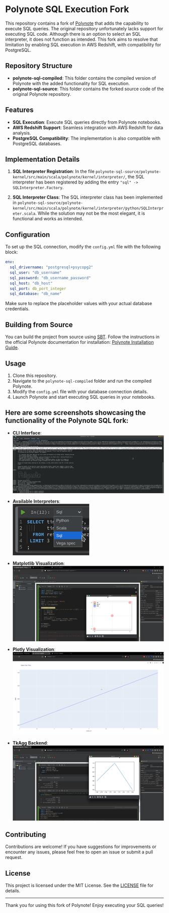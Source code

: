 # Polynote SQL Execution Fork

This repository contains a fork of [Polynote](https://github.com/polynote/polynote) that adds the capability to execute SQL queries. The original repository unfortunately lacks support for executing SQL code. Although there is an option to select an SQL interpreter, it does not function as intended. This fork aims to resolve that limitation by enabling SQL execution in AWS Redshift, with compatibility for PostgreSQL.

## Repository Structure

- **polynote-sql-compiled**: This folder contains the compiled version of Polynote with the added functionality for SQL execution.
- **polynote-sql-source**: This folder contains the forked source code of the original Polynote repository.

## Features

- **SQL Execution**: Execute SQL queries directly from Polynote notebooks.
- **AWS Redshift Support**: Seamless integration with AWS Redshift for data analysis.
- **PostgreSQL Compatibility**: The implementation is also compatible with PostgreSQL databases.

## Implementation Details

1. **SQL Interpreter Registration**: In the file `polynote-sql-source/polynote-kernel/src/main/scala/polynote/kernel/interpreter/`, the SQL interpreter has been registered by adding the entry `"sql" -> SQLInterpreter.Factory`.
   
2. **SQL Interpreter Class**: The SQL interpreter class has been implemented in `polynote-sql-source/polynote-kernel/src/main/scala/polynote/kernel/interpreter/python/SQLInterpreter.scala`. While the solution may not be the most elegant, it is functional and works as intended.

## Configuration

To set up the SQL connection, modify the `config.yml` file with the following block:

```yaml
env:
  sql_drivername: "postgresql+psycopg2"
  sql_user: "db_username"
  sql_password: "db_username_password"
  sql_host: "db_host"
  sql_port: db_port_integer
  sql_database: "db_name"
```

Make sure to replace the placeholder values with your actual database credentials.

## Building from Source

You can build the project from source using [SBT](https://www.scala-sbt.org/). Follow the instructions in the official Polynote documentation for installation: [Polynote Installation Guide](https://polynote.org/latest/docs/installation/).

## Usage

1. Clone this repository.
2. Navigate to the `polynote-sql-compiled` folder and run the compiled Polynote.
3. Modify the `config.yml` file with your database connection details.
4. Launch Polynote and start executing SQL queries in your notebooks.

## Here are some screenshots showcasing the functionality of the Polynote SQL fork:

- **CLI Interface**:  
  ![CLI Interface](https://github.com/Easthy/polynote/blob/main/polynote-sql-compiled/cli.png)

- **Available Interpreters**:  
  ![Available Interpreters](https://github.com/Easthy/polynote/blob/main/polynote-sql-compiled/interpretators.png)

- **Matplotlib Visualization**:  
  ![Matplotlib Visualization](https://github.com/Easthy/polynote/blob/main/polynote-sql-compiled/matplotlib.png)

- **Plotly Visualization**:  
  ![Plotly Visualization](https://github.com/Easthy/polynote/blob/main/polynote-sql-compiled/plotly.png)

- **TkAgg Backend**:  
  ![TkAgg Backend](https://github.com/Easthy/polynote/blob/main/polynote-sql-compiled/tk_agg.png)

## Contributing

Contributions are welcome! If you have suggestions for improvements or encounter any issues, please feel free to open an issue or submit a pull request.

## License

This project is licensed under the MIT License. See the [LICENSE](LICENSE) file for details.

---

Thank you for using this fork of Polynote! Enjoy executing your SQL queries!
